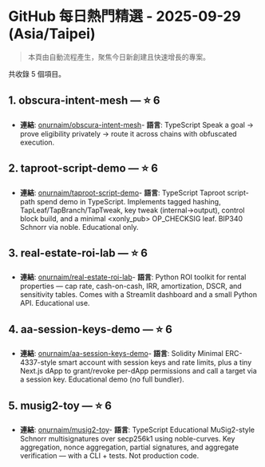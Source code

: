 # GitHub 每日熱門精選 - 2025-09-29 (Asia/Taipei)

> 本頁由自動流程產生，聚焦今日新創建且快速增長的專案。

共收錄 5 個項目。

## 1. obscura-intent-mesh — ⭐ 6

- **連結**: [onurnaim/obscura-intent-mesh](https://github.com/onurnaim/obscura-intent-mesh)- **語言**: TypeScript
Speak a goal → prove eligibility privately → route it across chains with obfuscated execution.

## 2. taproot-script-demo — ⭐ 6

- **連結**: [onurnaim/taproot-script-demo](https://github.com/onurnaim/taproot-script-demo)- **語言**: TypeScript
Taproot script-path spend demo in TypeScript. Implements tagged hashing, TapLeaf/TapBranch/TapTweak, key tweak (internal→output), control block build, and a minimal <xonly_pub> OP_CHECKSIG leaf. BIP340 Schnorr via noble. Educational only.

## 3. real-estate-roi-lab — ⭐ 6

- **連結**: [onurnaim/real-estate-roi-lab](https://github.com/onurnaim/real-estate-roi-lab)- **語言**: Python
ROI toolkit for rental properties — cap rate, cash-on-cash, IRR, amortization, DSCR, and sensitivity tables. Comes with a Streamlit dashboard and a small Python API. Educational use.

## 4. aa-session-keys-demo — ⭐ 6

- **連結**: [onurnaim/aa-session-keys-demo](https://github.com/onurnaim/aa-session-keys-demo)- **語言**: Solidity
Minimal ERC-4337-style smart account with session keys and rate limits, plus a tiny Next.js dApp to grant/revoke per-dApp permissions and call a target via a session key. Educational demo (no full bundler).

## 5. musig2-toy — ⭐ 6

- **連結**: [onurnaim/musig2-toy](https://github.com/onurnaim/musig2-toy)- **語言**: TypeScript
Educational MuSig2-style Schnorr multisignatures over secp256k1 using noble-curves. Key aggregation, nonce aggregation, partial signatures, and aggregate verification — with a CLI + tests. Not production code.


